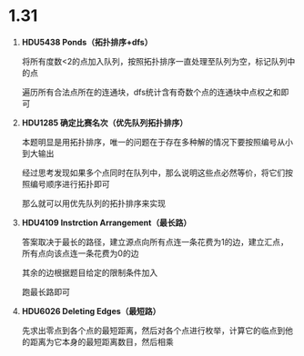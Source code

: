 # 1.31

1. **HDU5438 Ponds（拓扑排序+dfs）**

   将所有度数<2的点加入队列，按照拓扑排序一直处理至队列为空，标记队列中的点

   遍历所有合法点所在的连通块，dfs统计含有奇数个点的连通块中点权之和即可

2. **HDU1285 确定比赛名次（优先队列拓扑排序）**

   本题明显是用拓扑排序，唯一的问题在于存在多种解的情况下要按照编号从小到大输出

   经过思考发现如果多个点同时在队列中，那么说明这些点必然等价，将它们按照编号顺序进行拓扑即可

   那么就可以用优先队列的拓扑排序来实现

3. **HDU4109 Instrction Arrangement（最长路）**

   答案取决于最长的路径，建立源点向所有点连一条花费为1的边，建立汇点，所有点向该点连一条花费为0的边

   其余的边根据题目给定的限制条件加入

   跑最长路即可

4. **HDU6026 Deleting Edges（最短路）**

   先求出零点到各个点的最短距离，然后对各个点进行枚举，计算它的临点到他的距离为它本身的最短距离数目，然后相乘
